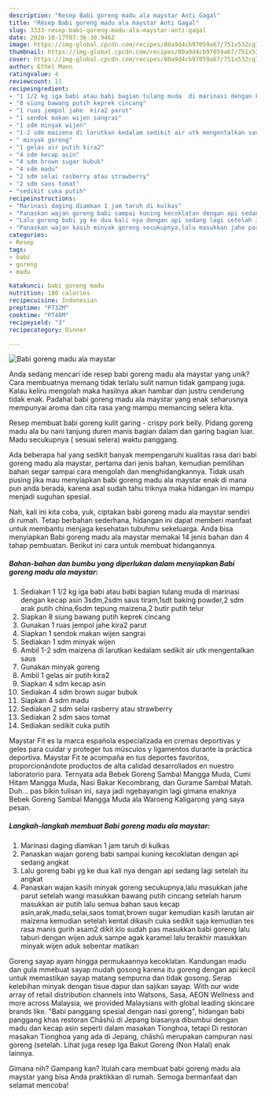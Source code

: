 ```yaml
---
description: "Resep Babi goreng madu ala maystar Anti Gagal"
title: "Resep Babi goreng madu ala maystar Anti Gagal"
slug: 3333-resep-babi-goreng-madu-ala-maystar-anti-gagal
date: 2020-10-17T07:36:30.946Z
image: https://img-global.cpcdn.com/recipes/80a9d4cb97059a67/751x532cq70/babi-goreng-madu-ala-maystar-foto-resep-utama.jpg
thumbnail: https://img-global.cpcdn.com/recipes/80a9d4cb97059a67/751x532cq70/babi-goreng-madu-ala-maystar-foto-resep-utama.jpg
cover: https://img-global.cpcdn.com/recipes/80a9d4cb97059a67/751x532cq70/babi-goreng-madu-ala-maystar-foto-resep-utama.jpg
author: Ethel Mann
ratingvalue: 4
reviewcount: 11
recipeingredient:
- "1 1/2 kg iga babi atau babi bagian tulang muda  di marinasi dengan kecap asin 3sdm2sdm saus tiram1sdt baking powder2 sdm arak putih china6sdm tepung maizena2 butir putih telur"
- "8 siung bawang putih keprek cincang"
- "1 ruas jempol jahe  kira2 parut"
- "1 sendok makan wijen sangrai"
- "1 sdm minyak wijen"
- "1-2 sdm maizena di larutkan kedalam sedikit air utk mengentalkan saus"
- " minyak goreng"
- "1 gelas air putih kira2"
- "4 sdm kecap asin"
- "4 sdm brown sugar bubuk"
- "4 sdm madu"
- "2 sdm selai rasberry atau strawberry"
- "2 sdm saos tomat"
- "sedikit cuka putih"
recipeinstructions:
- "Marinasi daging diamkan 1 jam taruh di kulkas"
- "Panaskan wajan goreng babi sampai kuning kecoklatan dengan api sedang angkat"
- "Lalu goreng babi yg ke dua kali nya dengan api sedang lagi setelah itu angkat"
- "Panaskan wajan kasih minyak goreng secukupnya,lalu masukkan jahe parut setelah wangi masukkan bawang putih cincang setelah harum masukkan air putih lalu semua bahan saus kecap asin,arak,madu,selai,saos tomat,brown sugar kemudian kasih larutan air maizena kemudian setelah kental dikasih cuka sedikit saja kemudian tes rasa manis gurih asam2 dikit klo sudah pas masukkan babi goreng lalu taburi dengan wijen aduk sampe agak karamel lalu terakhir masukkan minyak wijen aduk sebentar matikan"
categories:
- Resep
tags:
- babi
- goreng
- madu

katakunci: babi goreng madu 
nutrition: 180 calories
recipecuisine: Indonesian
preptime: "PT32M"
cooktime: "PT48M"
recipeyield: "3"
recipecategory: Dinner

---
```



![Babi goreng madu ala maystar](https://img-global.cpcdn.com/recipes/80a9d4cb97059a67/751x532cq70/babi-goreng-madu-ala-maystar-foto-resep-utama.jpg)

Anda sedang mencari ide resep babi goreng madu ala maystar yang unik? Cara membuatnya memang tidak terlalu sulit namun tidak gampang juga. Kalau keliru mengolah maka hasilnya akan hambar dan justru cenderung tidak enak. Padahal babi goreng madu ala maystar yang enak seharusnya mempunyai aroma dan cita rasa yang mampu memancing selera kita.

Resep membuat babi goreng kulit garing - crispy pork belly. Pidang goreng madu ala bu nani tanjung duren manis bagian dalam dan garing bagian luar. Madu secukupnya ( sesuai selera) waktu panggang.

Ada beberapa hal yang sedikit banyak mempengaruhi kualitas rasa dari babi goreng madu ala maystar, pertama dari jenis bahan, kemudian pemilihan bahan segar sampai cara mengolah dan menghidangkannya. Tidak usah pusing jika mau menyiapkan babi goreng madu ala maystar enak di mana pun anda berada, karena asal sudah tahu triknya maka hidangan ini mampu menjadi suguhan spesial.


Nah, kali ini kita coba, yuk, ciptakan babi goreng madu ala maystar sendiri di rumah. Tetap berbahan sederhana, hidangan ini dapat memberi manfaat untuk membantu menjaga kesehatan tubuhmu sekeluarga. Anda bisa menyiapkan Babi goreng madu ala maystar memakai 14 jenis bahan dan 4 tahap pembuatan. Berikut ini cara untuk membuat hidangannya.

<!--inarticleads1-->

##### Bahan-bahan dan bumbu yang diperlukan dalam menyiapkan Babi goreng madu ala maystar:

1. Sediakan 1 1/2 kg iga babi atau babi bagian tulang muda  di marinasi dengan kecap asin 3sdm,2sdm saus tiram,1sdt baking powder,2 sdm arak putih china,6sdm tepung maizena,2 butir putih telur
1. Siapkan 8 siung bawang putih keprek cincang
1. Gunakan 1 ruas jempol jahe  kira2 parut
1. Siapkan 1 sendok makan wijen sangrai
1. Sediakan 1 sdm minyak wijen
1. Ambil 1-2 sdm maizena di larutkan kedalam sedikit air utk mengentalkan saus
1. Gunakan  minyak goreng
1. Ambil 1 gelas air putih kira2
1. Siapkan 4 sdm kecap asin
1. Sediakan 4 sdm brown sugar bubuk
1. Siapkan 4 sdm madu
1. Sediakan 2 sdm selai rasberry atau strawberry
1. Sediakan 2 sdm saos tomat
1. Sediakan sedikit cuka putih


Maystar Fit es la marca española especializada en cremas deportivas y geles para cuidar y proteger tus músculos y ligamentos durante la práctica deportiva. Maystar Fit te acompaña en tus deportes favoritos, proporcionándote productos de alta calidad desarrollados en nuestro laboratorio para. Ternyata ada Bebek Goreng Sambal Mangga Muda, Cumi Hitam Mangga Muda, Nasi Bakar Kecombrang, dan Gurame Sambal Matah. Duh… pas bikin tulisan ini, saya jadi ngebayangin lagi gimana enaknya Bebek Goreng Sambal Mangga Muda ala Waroeng Kaligarong yang saya pesan. 

<!--inarticleads2-->

##### Langkah-langkah membuat Babi goreng madu ala maystar:

1. Marinasi daging diamkan 1 jam taruh di kulkas
1. Panaskan wajan goreng babi sampai kuning kecoklatan dengan api sedang angkat
1. Lalu goreng babi yg ke dua kali nya dengan api sedang lagi setelah itu angkat
1. Panaskan wajan kasih minyak goreng secukupnya,lalu masukkan jahe parut setelah wangi masukkan bawang putih cincang setelah harum masukkan air putih lalu semua bahan saus kecap asin,arak,madu,selai,saos tomat,brown sugar kemudian kasih larutan air maizena kemudian setelah kental dikasih cuka sedikit saja kemudian tes rasa manis gurih asam2 dikit klo sudah pas masukkan babi goreng lalu taburi dengan wijen aduk sampe agak karamel lalu terakhir masukkan minyak wijen aduk sebentar matikan


Goreng sayap ayam hingga permukaannya kecoklatan. Kandungan madu dan gula mmebuat sayap mudah gosong karena itu goreng dengan api kecil untuk memastikan sayap matang sempurna dan tidak gosong. Serap kelebihan minyak dengan tisue dapur dan sajikan sayap. With our wide array of retail distribution channels into Watsons, Sasa, AEON Wellness and more across Malaysia, we provided Malaysians with global leading skincare brands like. &#34;Babi panggang spesial dengan nasi goreng&#34;, hidangan babi panggang khas restoran Chāshū di Jepang biasanya dibumbui dengan madu dan kecap asin seperti dalam masakan Tionghoa, tetapi Di restoran masakan Tionghoa yang ada di Jepang, chāshū merupakan campuran nasi goreng (setelah. Lihat juga resep Iga Bakut Goreng (Non Halal) enak lainnya. 

Gimana nih? Gampang kan? Itulah cara membuat babi goreng madu ala maystar yang bisa Anda praktikkan di rumah. Semoga bermanfaat dan selamat mencoba!
